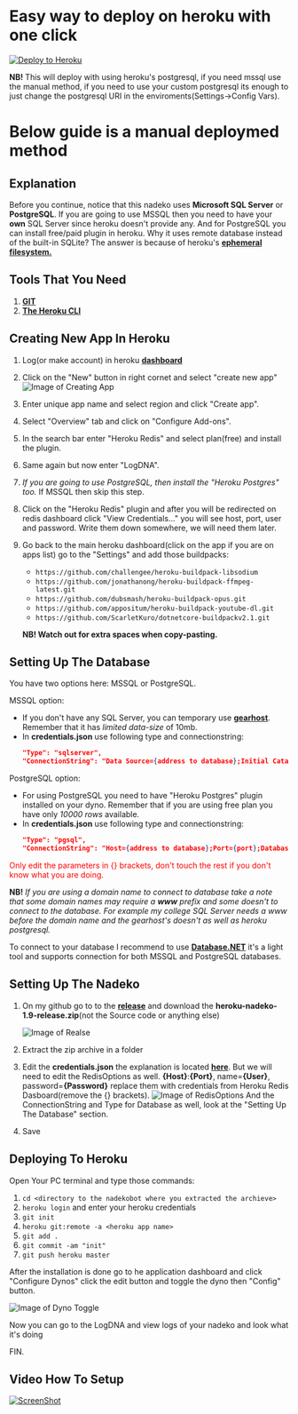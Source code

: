 # Easy way to deploy on heroku with one click
[![Deploy to Heroku](https://www.herokucdn.com/deploy/button.png)](https://dashboard.heroku.com/new-app?template=https://github.com/ScarletKuro/NadekoBot-Heroku-Auto-Deploy)

**NB!** This will deploy with using heroku's postgresql, if you need mssql use the manual method, if you need to use your custom postgresql its enough to just change the postgresql URI in the enviroments(Settings->Config Vars).

# Below guide is a manual deploymed method

## Explanation
Before you continue, notice that this nadeko uses **Microsoft SQL Server** or **PostgreSQL**.
If you are going to use MSSQL then you need to have your **own** SQL Server since heroku doesn't provide any. And for PostgreSQL you can install free/paid plugin in heroku. 
Why it uses remote database instead of the built-in SQLite? The answer is because of heroku's [**ephemeral filesystem.**](https://devcenter.heroku.com/articles/dynos#ephemeral-filesystem)

## Tools That You Need
1. [**GIT**](https://git-scm.com/downloads)
2. [**The Heroku CLI**](https://devcenter.heroku.com/articles/heroku-cli#download-and-install)

## Creating New App In Heroku
1. Log(or make account) in heroku [**dashboard**](https://dashboard.heroku.com)
2. Click on the "New" button in right cornet and select "create new app"
![Image of Creating App](https://i.imgur.com/E097TzF.png)

3. Enter unique app name and select region and click "Create app".
4. Select "Overview" tab and click on "Configure Add-ons".
5. In the search bar enter "Heroku Redis" and select plan(free) and install the plugin.
6. Same again but now enter "LogDNA".
7. *If you are going to use PostgreSQL, then install the "Heroku Postgres" too.* If MSSQL then skip this step.
8. Click on the "Heroku Redis" plugin and after you will be redirected on redis dashboard click "View Credentials..." you will see host, port, user and password. Write them down somewhere, we will need them later.
9. Go back to the main heroku dashboard(click on the app if you are on apps list) go to the "Settings" and add those buildpacks:
   - ```https://github.com/challengee/heroku-buildpack-libsodium```
   - ```https://github.com/jonathanong/heroku-buildpack-ffmpeg-latest.git```
   - ```https://github.com/dubsmash/heroku-buildpack-opus.git```
   - ```https://github.com/appositum/heroku-buildpack-youtube-dl.git```
   - ```https://github.com/ScarletKuro/dotnetcore-buildpackv2.1.git```

	**NB! Watch out for extra spaces when copy-pasting.**



## Setting Up The Database
You have two options here: MSSQL or PostgreSQL.

MSSQL option:
- If you don't have any SQL Server, you can temporary use [**gearhost**](https://www.gearhost.com/). Remember that it has *limited data-size* of 10mb.
- In **credentials.json** use following type and connectionstring: 
	```json
	"Type": "sqlserver",
	"ConnectionString": "Data Source={address to database};Initial Catalog={database name};User ID={username};Password={password}"
	```

PostgreSQL option:
 - For using PostgreSQL  you need to have "Heroku Postgres" plugin installed on your dyno. Remember that if you are using free plan you have only *10000 rows* available.
 - In **credentials.json** use following type and connectionstring: 
	```json
	"Type": "pgsql",
    "ConnectionString": "Host={address to database};Port={port};Database={database name};Username={username};Password={password};SSL Mode=Require;Trust Server Certificate=true;Maximum Pool Size=20;Keepalive=60"
	```
<span style="color:red">Only edit the parameters in {} brackets, don't touch the rest if you don't know what you are doing.</span>

 **NB!** *If you are using a domain name to connect to database take a note that some domain names may require a **www** prefix and some doesn't to connect to the database.
	For example my college SQL Server needs a *www* before the domain name and the gearhost's doesn't as well as heroku postgresql.*


To connect to your database I recommend to use [**Database.NET**](https://fishcodelib.com/files/DatabaseNet4.zip) it's a light tool and supports connection for both MSSQL and PostgreSQL databases.

## Setting Up The Nadeko
1. On my github go to to the [**release**](https://github.com/ScarletKuro/NadekoBot/releases) and download the **heroku-nadeko-1.9-release.zip**(not the Source code or anything else)
	
	![Image of Realse](https://i.imgur.com/J4ZQgTW.png)
2. Extract the zip archive in a folder
3. Edit the **credentials.json** the explanation is located [**here**](https://nadekobot.readthedocs.io/en/latest/JSON%20Explanations/#setting-up-credentialsjson-file). But we will need to edit the RedisOptions as well. **{Host}**:**{Port}**, name=**{User}**, password=**{Password}** replace them with credentials from Heroku Redis Dasboard(remove the {} brackets).
![Image of RedisOptions](https://i.imgur.com/dipJaQg.png)
And the ConnectionString and Type for Database as well, look at the "Setting Up The Database" section.
4. Save

## Deploying To Heroku
Open Your PC terminal and type those commands:

1. ```cd <directory to the nadekobot where you extracted the archieve>```
2. ```heroku login``` and enter your heroku credentials
3. ```git init```
4. ```heroku git:remote -a <heroku app name>```
5. ```git add .```
6. ```git commit -am "init"```
7. ```git push heroku master```

After the installation is done go to he application dashboard and click "Configure Dynos" click the edit button and toggle the dyno then "Config" button.

![Image of Dyno Toggle](https://i.imgur.com/VqhizUN.png)

Now you can go to the LogDNA and view logs of your nadeko and look what it's doing

FIN.

## Video How To Setup
[![ScreenShot](http://i.imgur.com/PaplNYc.png)](https://www.youtube.com/watch?v=Ld1UPdgxikE)
